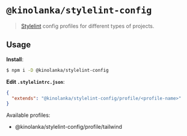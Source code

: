 # `@kinolanka/stylelint-config`

> [Stylelint](https://stylelint.io/) config profiles for different types of projects.

## Usage

**Install**:

```bash
$ npm i -D @kinolanka/stylelint-config
```

**Edit `.stylelintrc.json`**:

```json
{
  "extends": "@kinolanka/stylelint-config/profile/<profile-name>"
}
```

Available profiles:

- @kinolanka/stylelint-config/profile/tailwind
